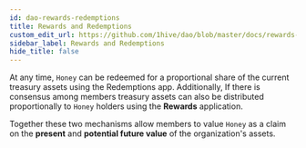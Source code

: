 ```yaml
---
id: dao-rewards-redemptions
title: Rewards and Redemptions
custom_edit_url: https://github.com/1hive/dao/blob/master/docs/rewards-redemptions.md
sidebar_label: Rewards and Redemptions
hide_title: false
---
```

<!-- This file is generated by /website/scripts/sync-util.js - changes will be overwritten! -->

At any time, `Honey` can be redeemed for a proportional share of the current treasury assets using the Redemptions app. Additionally, If there is consensus among members treasury assets can also be distributed proportionally to `Honey` holders using the **Rewards** application.

Together these two mechanisms allow members to value `Honey` as a claim on the **present** and **potential future value** of the organization's assets.
